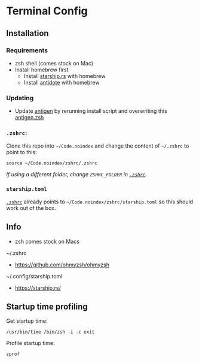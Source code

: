 # Terminal Config

## Installation

### Requirements

- zsh shell (comes stock on Mac)
- Install homebrew first
  - Install [starship.rs](https://starship.rs/) with homebrew
  - Install [antidote](https://antidote.sh/install) with homebrew

### Updating

- Update [antigen](https://github.com/zsh-users/antigen) by rerunning install script and overwriting this [antigen.zsh](./antigen.zsh)

### `.zshrc`:

Clone this repo into `~/Code.noindex` and change the content of `~/.zshrc` to point to this:

```
source ~/Code.noindex/zshrc/.zshrc
```

_If using a different folder, change `ZSHRC_FOLDER` in [`.zshrc`](./.zshrc)._

### `starship.toml`

[`.zshrc`](./.zshrc) already points to `~/Code.noindex/zshrc/starship.toml` so this should work out of the box.

## Info

- zsh comes stock on Macs

~/.zshrc

- https://github.com/ohmyzsh/ohmyzsh

~/.config/starship.toml

- https://starship.rs/

## Startup time profiling

Get startup time:

```
/usr/bin/time /bin/zsh -i -c exit
```

Profile startup time:

```
zprof
```
